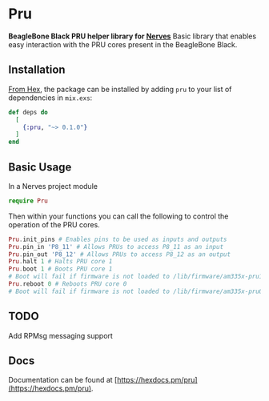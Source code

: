 # Pru

**BeagleBone Black PRU helper library for [Nerves](http://nerves-project.com)**
Basic library that enables easy interaction with the PRU cores present
in the BeagleBone Black.

## Installation

[From Hex](https://hex.pm/docs/publish), the package can be installed
by adding `pru` to your list of dependencies in `mix.exs`:

```elixir
def deps do
  [
    {:pru, "~> 0.1.0"}
  ]
end
```

## Basic Usage

In a Nerves project module
```elixir
require Pru
```

Then within your functions you can call the following to control the
operation of the PRU cores.
```elixir
Pru.init_pins # Enables pins to be used as inputs and outputs
Pru.pin_in 'P8_11' # Allows PRUs to access P8_11 as an input
Pru.pin_out 'P8_12' # Allows PRUs to access P8_12 as an output
Pru.halt 1 # Halts PRU core 1
Pru.boot 1 # Boots PRU core 1
# Boot will fail if firmware is not loaded to /lib/firmware/am335x-pru1-fw
Pru.reboot 0 # Reboots PRU core 0
# Boot will fail if firmware is not loaded to /lib/firmware/am335x-pru0-fw
```

## TODO
Add RPMsg messaging support

## Docs
Documentation can be found at [https://hexdocs.pm/pru](https://hexdocs.pm/pru).
